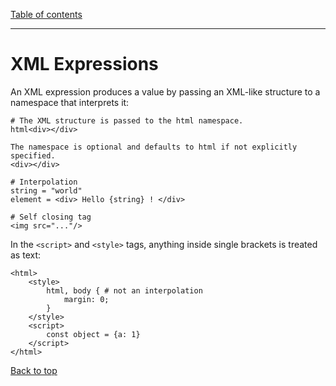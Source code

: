 [Table of contents](./README.md)

---

# XML Expressions

An XML expression produces a value by passing an XML-like structure to a
namespace that interprets it:

```
# The XML structure is passed to the html namespace.
html<div></div> 

The namespace is optional and defaults to html if not explicitly specified.
<div></div> 

# Interpolation
string = "world"
element = <div> Hello {string} ! </div>

# Self closing tag
<img src="..."/>
```

In the `<script>` and `<style>` tags, anything inside single brackets is treated as text:

```
<html>
    <style>
        html, body { # not an interpolation
            margin: 0;
        }
    </style>
    <script>
        const object = {a: 1}
    </script>
</html>
```

[Back to top](#xml-expressions)
